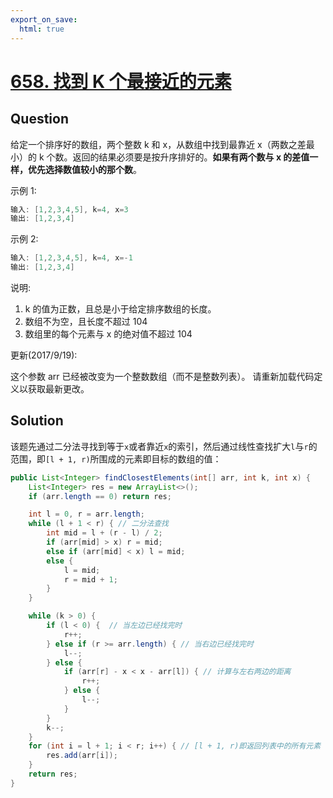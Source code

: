 ```yaml
---
export_on_save:
  html: true
---
```

    
# [658. 找到 K 个最接近的元素](https://leetcode-cn.com/problems/find-k-closest-elements/)
    
## Question

给定一个排序好的数组，两个整数 k 和 x，从数组中找到最靠近 x（两数之差最小）的 k 个数。返回的结果必须要是按升序排好的。**如果有两个数与 x 的差值一样，优先选择数值较小的那个数**。

示例 1:

```java
输入: [1,2,3,4,5], k=4, x=3
输出: [1,2,3,4]
```
 
示例 2:

```java
输入: [1,2,3,4,5], k=4, x=-1
输出: [1,2,3,4]
```

说明:

1. k 的值为正数，且总是小于给定排序数组的长度。
2. 数组不为空，且长度不超过 104
3. 数组里的每个元素与 x 的绝对值不超过 104

更新(2017/9/19):

这个参数 arr 已经被改变为一个整数数组（而不是整数列表）。 请重新加载代码定义以获取最新更改。

## Solution

该题先通过二分法寻找到等于`x`或者靠近`x`的索引，然后通过线性查找扩大`l`与`r`的范围，即`[l + 1, r)`所围成的元素即目标的数组的值：

```java
public List<Integer> findClosestElements(int[] arr, int k, int x) {
    List<Integer> res = new ArrayList<>();
    if (arr.length == 0) return res;

    int l = 0, r = arr.length;
    while (l + 1 < r) { // 二分法查找
        int mid = l + (r - l) / 2;
        if (arr[mid] > x) r = mid;
        else if (arr[mid] < x) l = mid;
        else {
            l = mid;
            r = mid + 1;
        }
    }

    while (k > 0) {
        if (l < 0) {  // 当左边已经找完时
            r++;
        } else if (r >= arr.length) { // 当右边已经找完时
            l--;
        } else {
            if (arr[r] - x < x - arr[l]) { // 计算与左右两边的距离
                r++;
            } else {
                l--;
            }
        }
        k--;
    }
    for (int i = l + 1; i < r; i++) { // [l + 1, r)即返回列表中的所有元素
        res.add(arr[i]);
    }
    return res;
}
```